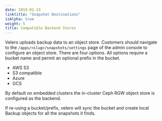 ```yaml
---
date: 2019-01-23
linktitle: "Snapshot Destinations"
isAlpha: true
weight: 5
title: Compatible Backend Stores
---
```


Velero uploads backup data to an object store.
Customers should navigate to the `/apps/<slug>/snapshots/settings` page of the admin console to configure an object store.
There are four options.
All options require a bucket name and permit an optional prefix in the bucket.

* AWS S3
* S3 compatible
* Azure
* GCS

By default on embedded clusters the in-cluster Ceph RGW object store is configured as the backend.

If re-using a bucket/prefix, velero will sync the bucket and create local Backup objects for all the snapshots it finds.
